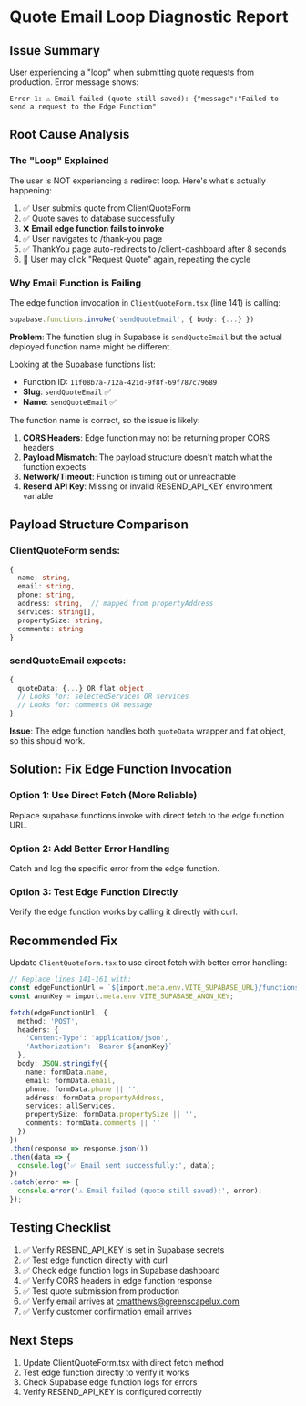# Quote Email Loop Diagnostic Report

## Issue Summary
User experiencing a "loop" when submitting quote requests from production. Error message shows:
```
Error 1: ⚠️ Email failed (quote still saved): {"message":"Failed to send a request to the Edge Function"
```

## Root Cause Analysis

### The "Loop" Explained
The user is NOT experiencing a redirect loop. Here's what's actually happening:

1. ✅ User submits quote from ClientQuoteForm
2. ✅ Quote saves to database successfully
3. ❌ **Email edge function fails to invoke**
4. ✅ User navigates to /thank-you page
5. ✅ ThankYou page auto-redirects to /client-dashboard after 8 seconds
6. 🔄 User may click "Request Quote" again, repeating the cycle

### Why Email Function is Failing

The edge function invocation in `ClientQuoteForm.tsx` (line 141) is calling:
```typescript
supabase.functions.invoke('sendQuoteEmail', { body: {...} })
```

**Problem**: The function slug in Supabase is `sendQuoteEmail` but the actual deployed function name might be different.

Looking at the Supabase functions list:
- Function ID: `11f08b7a-712a-421d-9f8f-69f787c79689`
- **Slug**: `sendQuoteEmail` ✅
- **Name**: `sendQuoteEmail` ✅

The function name is correct, so the issue is likely:

1. **CORS Headers**: Edge function may not be returning proper CORS headers
2. **Payload Mismatch**: The payload structure doesn't match what the function expects
3. **Network/Timeout**: Function is timing out or unreachable
4. **Resend API Key**: Missing or invalid RESEND_API_KEY environment variable

## Payload Structure Comparison

### ClientQuoteForm sends:
```typescript
{
  name: string,
  email: string,
  phone: string,
  address: string,  // mapped from propertyAddress
  services: string[],
  propertySize: string,
  comments: string
}
```

### sendQuoteEmail expects:
```typescript
{
  quoteData: {...} OR flat object
  // Looks for: selectedServices OR services
  // Looks for: comments OR message
}
```

**Issue**: The edge function handles both `quoteData` wrapper and flat object, so this should work.

## Solution: Fix Edge Function Invocation

### Option 1: Use Direct Fetch (More Reliable)
Replace supabase.functions.invoke with direct fetch to the edge function URL.

### Option 2: Add Better Error Handling
Catch and log the specific error from the edge function.

### Option 3: Test Edge Function Directly
Verify the edge function works by calling it directly with curl.

## Recommended Fix

Update `ClientQuoteForm.tsx` to use direct fetch with better error handling:

```typescript
// Replace lines 141-161 with:
const edgeFunctionUrl = `${import.meta.env.VITE_SUPABASE_URL}/functions/v1/sendQuoteEmail`;
const anonKey = import.meta.env.VITE_SUPABASE_ANON_KEY;

fetch(edgeFunctionUrl, {
  method: 'POST',
  headers: {
    'Content-Type': 'application/json',
    'Authorization': `Bearer ${anonKey}`
  },
  body: JSON.stringify({
    name: formData.name,
    email: formData.email,
    phone: formData.phone || '',
    address: formData.propertyAddress,
    services: allServices,
    propertySize: formData.propertySize || '',
    comments: formData.comments || ''
  })
})
.then(response => response.json())
.then(data => {
  console.log('✅ Email sent successfully:', data);
})
.catch(error => {
  console.error('⚠️ Email failed (quote still saved):', error);
});
```

## Testing Checklist

1. ✅ Verify RESEND_API_KEY is set in Supabase secrets
2. ✅ Test edge function directly with curl
3. ✅ Check edge function logs in Supabase dashboard
4. ✅ Verify CORS headers in edge function response
5. ✅ Test quote submission from production
6. ✅ Verify email arrives at cmatthews@greenscapelux.com
7. ✅ Verify customer confirmation email arrives

## Next Steps

1. Update ClientQuoteForm.tsx with direct fetch method
2. Test edge function directly to verify it works
3. Check Supabase edge function logs for errors
4. Verify RESEND_API_KEY is configured correctly
